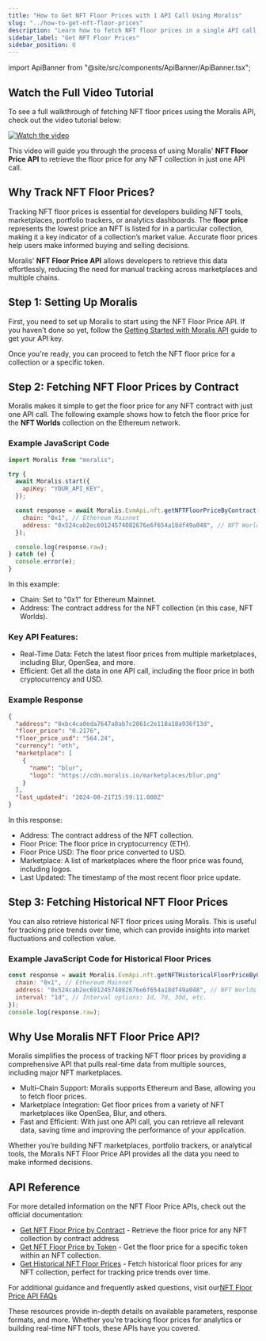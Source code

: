 ```yaml
---
title: "How to Get NFT Floor Prices with 1 API Call Using Moralis"
slug: "../how-to-get-nft-floor-prices"
description: "Learn how to fetch NFT floor prices in a single API call using Moralis' powerful NFT Floor Price API. Perfect for developers building NFT tools and applications."
sidebar_label: "Get NFT Floor Prices"
sidebar_position: 0
---
```


import ApiBanner from "@site/src/components/ApiBanner/ApiBanner.tsx";

<head>
    <title>How to Get NFT Floor Prices with 1 API Call | Moralis API Documentation</title>
</head>

## Watch the Full Video Tutorial

To see a full walkthrough of fetching NFT floor prices using the Moralis API, check out the video tutorial below:

[![Watch the video](https://img.youtube.com/vi/wQO-EtW-I7E/0.jpg)](https://youtu.be/wQO-EtW-I7E)

This video will guide you through the process of using Moralis' **NFT Floor Price API** to retrieve the floor price for any NFT collection in just one API call.

## Why Track NFT Floor Prices?

Tracking NFT floor prices is essential for developers building NFT tools, marketplaces, portfolio trackers, or analytics dashboards. The **floor price** represents the lowest price an NFT is listed for in a particular collection, making it a key indicator of a collection’s market value. Accurate floor prices help users make informed buying and selling decisions.

Moralis' **NFT Floor Price API** allows developers to retrieve this data effortlessly, reducing the need for manual tracking across marketplaces and multiple chains.

## Step 1: Setting Up Moralis

First, you need to set up Moralis to start using the NFT Floor Price API. If you haven't done so yet, follow the [Getting Started with Moralis API](/web3-data-api/evm/get-your-api-key) guide to get your API key.

Once you're ready, you can proceed to fetch the NFT floor price for a collection or a specific token.

## Step 2: Fetching NFT Floor Prices by Contract

Moralis makes it simple to get the floor price for any NFT contract with just one API call. The following example shows how to fetch the floor price for the **NFT Worlds** collection on the Ethereum network.

### Example JavaScript Code

```javascript
import Moralis from "moralis";

try {
  await Moralis.start({
    apiKey: "YOUR_API_KEY",
  });

  const response = await Moralis.EvmApi.nft.getNFTFloorPriceByContract({
    chain: "0x1", // Ethereum Mainnet
    address: "0x524cab2ec69124574082676e6f654a18df49a048", // NFT Worlds Contract
  });

  console.log(response.raw);
} catch (e) {
  console.error(e);
}
```

In this example:

- Chain: Set to "0x1" for Ethereum Mainnet.
- Address: The contract address for the NFT collection (in this case, NFT Worlds).

### Key API Features:

- Real-Time Data: Fetch the latest floor prices from multiple marketplaces, including Blur, OpenSea, and more.
- Efficient: Get all the data in one API call, including the floor price in both cryptocurrency and USD.

### Example Response

```json
{
  "address": "0xbc4ca0eda7647a8ab7c2061c2e118a18a936f13d",
  "floor_price": "0.2176",
  "floor_price_usd": "564.24",
  "currency": "eth",
  "marketplace": [
    {
      "name": "blur",
      "logo": "https://cdn.moralis.io/marketplaces/blur.png"
    }
  ],
  "last_updated": "2024-08-21T15:59:11.000Z"
}
```

In this response:

- Address: The contract address of the NFT collection.
- Floor Price: The floor price in cryptocurrency (ETH).
- Floor Price USD: The floor price converted to USD.
- Marketplace: A list of marketplaces where the floor price was found, including logos.
- Last Updated: The timestamp of the most recent floor price update.

## Step 3: Fetching Historical NFT Floor Prices

You can also retrieve historical NFT floor prices using Moralis. This is useful for tracking price trends over time, which can provide insights into market fluctuations and collection value.

### Example JavaScript Code for Historical Floor Prices

```javascript
const response = await Moralis.EvmApi.nft.getNFTHistoricalFloorPriceByContract({
  chain: "0x1", // Ethereum Mainnet
  address: "0x524cab2ec69124574082676e6f654a18df49a048", // NFT Worlds Contract
  interval: "1d", // Interval options: 1d, 7d, 30d, etc.
});
console.log(response.raw);
```

## Why Use Moralis NFT Floor Price API?

Moralis simplifies the process of tracking NFT floor prices by providing a comprehensive API that pulls real-time data from multiple sources, including major NFT marketplaces.

- Multi-Chain Support: Moralis supports Ethereum and Base, allowing you to fetch floor prices.
- Marketplace Integration: Get floor prices from a variety of NFT marketplaces like OpenSea, Blur, and others.
- Fast and Efficient: With just one API call, you can retrieve all relevant data, saving time and improving the performance of your application.

Whether you’re building NFT marketplaces, portfolio trackers, or analytical tools, the Moralis NFT Floor Price API provides all the data you need to make informed decisions.

## API Reference

For more detailed information on the NFT Floor Price APIs, check out the official documentation:

<ul>
  <li><a href="/web3-data-api/evm/reference/price/get-nft-floor-price-by-contract">Get NFT Floor Price by Contract</a> - Retrieve the floor price for any NFT collection by contract address</li>
  <li><a href="/web3-data-api/evm/reference/price/get-nft-floor-price-by-token">Get NFT Floor Price by Token</a> - Get the floor price for a specific token within an NFT collection.</li>
  <li><a href="/web3-data-api/evm/reference/price/get-nft-historical-floor-price-by-contract">Get Historical NFT Floor Prices</a> - Fetch historical floor prices for any NFT collection, perfect for tracking price trends over time.</li>
</ul>

For additional guidance and frequently asked questions, visit our[NFT Floor Price API FAQs](/web3-data-api/evm/nft-floor-price-faqs)

These resources provide in-depth details on available parameters, response formats, and more. Whether you're tracking floor prices for analytics or building real-time NFT tools, these APIs have you covered.
